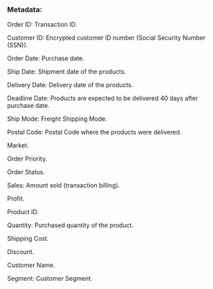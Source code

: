 ### Metadata:

Order ID: Transaction ID.

Customer ID: Encrypted customer ID number (Social Security Number (SSN)).

Order Date: Purchase date.

Ship Date: Shipment date of the products.

Delivery Date: Delivery date of the products.

Deadline Date: Products are expected to be delivered 40 days after purchase date.

Ship Mode: Freight Shipping Mode.

Postal Code: Postal Code where the products were delivered.

Market.

Order Priority.

Order Status.

Sales: Amount sold (transaction billing).

Profit.

Product ID.

Quantity: Purchased quantity of the product.

Shipping Cost.

Discount.

Customer Name.

Segment: Customer Segment.
